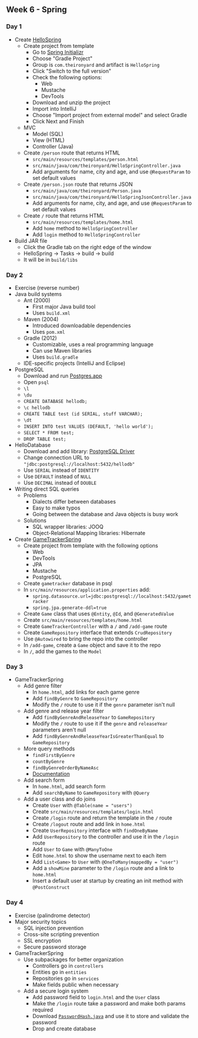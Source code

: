 ## Week 6 - Spring

### Day 1

* Create [HelloSpring](../projects/HelloSpring)
  * Create project from template
    * Go to [Spring Initializr](https://start.spring.io/)
    * Choose "Gradle Project"
    * Group is `com.theironyard` and artifact is `HelloSpring`
    * Click "Switch to the full version"
    * Check the following options:
      * Web
      * Mustache
      * DevTools
    * Download and unzip the project
    * Import into IntelliJ
    * Choose "Import project from external model" and select Gradle
    * Click Next and Finish
  * MVC
    * Model (SQL)
    * View (HTML)
    * Controller (Java)
  * Create `/person` route that returns HTML
    * `src/main/resources/templates/person.html`
    * `src/main/java/com/theironyard/HelloSpringController.java`
    * Add arguments for name, city and age, and use `@RequestParam` to set default values
  * Create `/person.json` route that returns JSON
    * `src/main/java/com/theironyard/Person.java`
    * `src/main/java/com/theironyard/HelloSpringJsonController.java`
    * Add arguments for name, city, and age, and use `@RequestParam` to set default values
  * Create `/` route that returns HTML
    * `src/main/resources/templates/home.html`
    * Add `home` method to `HelloSpringController`
    * Add `login` method to `HelloSpringController`
* Build JAR file
  * Click the Gradle tab on the right edge of the window
  * HelloSpring -> Tasks -> build -> build
  * It will be in `build/libs`

### Day 2

* Exercise (reverse number)
* Java build systems
  * Ant (2000)
    * First major Java build tool
    * Uses `build.xml`
  * Maven (2004)
    * Introduced downloadable dependencies
    * Uses `pom.xml`
  * Gradle (2012)
    * Customizable, uses a real programming language
    * Can use Maven libraries
    * Uses `build.gradle`
  * IDE-specific projects (IntelliJ and Eclipse)
* PostgreSQL
  * Download and run [Postgres.app](http://postgresapp.com/)
  * Open `psql`
  * `\l`
  * `\du`
  * `CREATE DATABASE hellodb;`
  * `\c hellodb`
  * `CREATE TABLE test (id SERIAL, stuff VARCHAR);`
  * `\dt`
  * `INSERT INTO test VALUES (DEFAULT, 'hello world');`
  * `SELECT * FROM test;`
  * `DROP TABLE test;`
* HelloDatabase
  * Download and add library: [PostgreSQL Driver](https://jdbc.postgresql.org/download/postgresql-9.4-1205.jdbc42.jar)
  * Change connection URL to `"jdbc:postgresql://localhost:5432/hellodb"`
  * Use `SERIAL` instead of `IDENTITY`
  * Use `DEFAULT` instead of `NULL`
  * Use `DECIMAL` instead of `DOUBLE`
* Writing direct SQL queries
  * Problems
    * Dialects differ between databases
    * Easy to make typos
    * Going between the database and Java objects is busy work
  * Solutions
    * SQL wrapper libraries: JOOQ
    * Object-Relational Mapping libraries: Hibernate
* Create [GameTrackerSpring](../projects/GameTrackerSpring)
  * Create project from template with the following options
    * Web
    * DevTools
    * JPA
    * Mustache
    * PostgreSQL
  * Create `gametracker` database in psql
  * In `src/main/resources/application.properties` add:
    * `spring.datasource.url=jdbc:postgresql://localhost:5432/gametracker`
    * `spring.jpa.generate-ddl=true`
  * Create `Game` class that uses `@Entity`, `@Id`, and `@GeneratedValue`
  * Create `src/main/resources/templates/home.html`
  * Create `GameTrackerController` with a `/` and `/add-game` route
  * Create `GameRepository` interface that extends `CrudRepository`
  * Use `@Autowired` to bring the repo into the controller
  * In `/add-game`, create a `Game` object and save it to the repo
  * In `/`, add the games to the `Model`

### Day 3

* GameTrackerSpring
  * Add genre filter
    * In `home.html`, add links for each game genre
    * Add `findByGenre` to `GameRepository`
    * Modify the `/` route to use it if the `genre` parameter isn't null
  * Add genre and release year filter
    * Add `findByGenreAndReleaseYear` to `GameRepository`
    * Modify the `/` route to use it if the `genre` and `releaseYear` parameters aren't null
    * Add `findByGenreAndReleaseYearIsGreaterThanEqual` to `GameRepository`
  * More query methods
    * `findFirstByGenre`
    * `countByGenre`
    * `findByGenreOrderByNameAsc`
    * [Documentation](http://docs.spring.io/spring-data/jpa/docs/current/reference/html/#jpa.query-methods.query-creation)
  * Add search form
    * In `home.html`, add search form
    * Add `searchByName` to `GameRepository` with `@Query`
  * Add a user class and do joins
    * Create `User` with `@Table(name = "users")`
    * Create `src/main/resources/templates/login.html`
    * Create `/login` route and return the template in the `/` route
    * Create `/logout` route and add link in `home.html`
    * Create `UserRepository` interface with `findOneByName`
    * Add `UserRepository` to the controller and use it in the `/login` route
    * Add `User` to `Game` with `@ManyToOne`
    * Edit `home.html` to show the username next to each item
    * Add `List<Game>` to `User` with `@OneToMany(mappedBy = "user")`
    * Add a `showMine` parameter to the `/login` route and a link to `home.html`
    * Insert a default user at startup by creating an init method with `@PostConstruct`

### Day 4

* Exercise (palindrome detector)
* Major security topics
  * SQL injection prevention
  * Cross-site scripting prevention
  * SSL encryption
  * Secure password storage
* GameTrackerSpring
  * Use subpackages for better organization
    * Controllers go in `controllers`
    * Entities go in `entities`
    * Repositories go in `services`
    * Make fields public when necessary
  * Add a secure login system
    * Add password field to `login.html` and the `User` class
    * Make the `/login` route take a password and make both params required
    * Download [`PasswordHash.java`](https://github.com/defuse/password-hashing/blob/master/PasswordStorage.java) and use it to store and validate the password
    * Drop and create database
